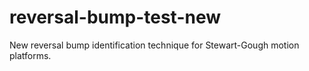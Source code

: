 # reversal-bump-test-new
New reversal bump identification technique for Stewart-Gough motion platforms.